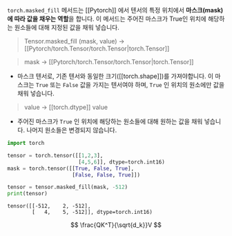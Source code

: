 `torch.masked_fill` 메서드는 [[Pytorch]] 에서 텐서의 특정 위치에서 **마스크(mask)에 따라 값을 채우는 역할**을 합니다. 이 메서드는 주어진 마스크가 True인 위치에 해당하는 원소들에 대해 지정된 값을 채워 넣습니다.

> Tensor.masked_fill (mask, value) -> [[Pytorch/torch.Tensor/torch.Tensor|torch.Tensor]]

> mask -> [[Pytorch/torch.Tensor/torch.Tensor|torch.Tensor]]
- 마스크 텐서로, 기존 텐서와 동일한 크기([[torch.shape]])를 가져야합니다. 이 마스크는 `True` 또는 `False` 값을 가지는 텐서여야 하며, `True` 인 위치의 원소에만 값을 채워 넣습니다.

> value -> [[torch.dtype]] value
- 주어진 마스크가 `True` 인 위치에 해당하는 원소들에 대해 원하는 값을 채워 넣습니다. 나머지 원소들은 변경되지 않습니다.

```python
import torch

tensor = torch.tensor([[1,2,3],
                       [4,5,6]], dtype=torch.int16)
mask = torch.tensor([[True, False, True],
                     [False, False, True]])

tensor = tensor.masked_fill(mask, -512)
print(tensor)
```

```
tensor([[-512,    2, -512],
        [   4,    5, -512]], dtype=torch.int16)
```

$$
\frac{QK^T}{\sqrt{d_k}}V
$$
